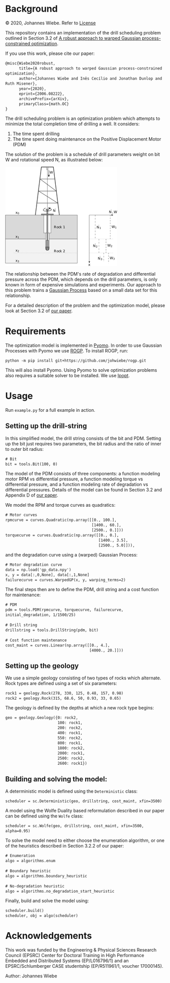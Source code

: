 # Background
:copyright: 2020, Johannes Wiebe. Refer to [License](LICENSE)

This repository contains an implementation of the drill scheduling problem
outlined in Section 3.2 of [A robust approach to warped Gaussian process-constrained optimization](https://arxiv.org/abs/2006.08222).

If you use this work, please cite our paper:

    @misc{Wiebe2020robust,
          title={A robust approach to warped Gaussian process-constrained optimization}, 
          author={Johannes Wiebe and Inês Cecílio and Jonathan Dunlop and Ruth Misener},
          year={2020},
          eprint={2006.08222},
          archivePrefix={arXiv},
          primaryClass={math.OC}
    }

The drill scheduling problem is an optimization problem which attempts to
minimize the total completion time of drilling a well. It considers:

1. The time spent drilling
2. The time spent doing maintenance on the Positive Displacement Motor (PDM)

The solution of the problem is a schedule of drill parameters weight on bit W
and rotational speed N, as illustrated below:

![](drilling.png)

The relationship between the PDM's rate of degradation and differential
pressure across the PDM, which depends on the drill parameters, is only known
in form of expensive simulations and experiments. Our approach to this problem
trains a [Gaussian Process](https://en.wikipedia.org/wiki/Gaussian_process)
based on a small data set for this relationship.

For a detailed description of the problem and the optimization model, please
look at Section 3.2 of [our paper](https://arxiv.org/abs/2006.08222).

# Requirements

The optimization model is implemented in [Pyomo](http://www.pyomo.org/). In
order to use Gaussian Processes with Pyomo we use [ROGP](https://github.com/johwiebe/rogp).
To install ROGP, run:

    python -m pip install git+https://github.com/johwiebe/rogp.git

This will also install Pyomo. Using Pyomo to solve optimization problems also
requires a suitable solver to be installed. We use
[Ipopt](https://github.com/coin-or/Ipopt).

# Usage

Run `example.py` for a full example in action.

## Setting up the drill-string

In this simplified model, the drill string consists of the bit and PDM.
Setting up the bit just requires two parameters, the bit radius and the ratio
of inner to outer bit radius:

    # Bit
    bit = tools.Bit(100, 0)

The model of the PDM consists of three components: a function modeling motor
RPM vs differential pressure, a function modeling torque vs differential
pressure, and a function modeling rate of degradation vs differential
pressures. Details of the model can be found in Section 3.2 and Appendix D of
[our paper](https://arxiv.org/abs/2006.08222).

We model the RPM and torque curves as quadratics:

    # Motor curves
    rpmcurve = curves.Quadratic(np.array([[0., 100.],
                                          [1400., 60.],
                                          [2500., 0.]]))
    torquecurve = curves.Quadratic(np.array([[0., 0.],
                                             [1400., 3.5],
                                             [2500., 5.0]])),

and the degradation curve using a (warped) Gaussian Process:

    # Motor degradation curve
    data = np.load('gp_data.npy')
    x, y = data[:,0,None], data[:,1,None]
    failurecurve = curves.WarpedGP(x, y, warping_terms=2)

The final steps then are to define the PDM, drill string and a cost function
for maintenance:

    # PDM
    pdm = tools.PDM(rpmcurve, torquecurve, failurecurve, initial_degradation, 1/1500/25)

    # Drill string
    drillstring = tools.DrillString(pdm, bit)

    # Cost function maintenance
    cost_maint = curves.Linear(np.array([[0., 4.],
                                         [4000., 20.]]))

## Setting up the geology
    
We use a simple geology consisting of two types of rocks which alternate. Rock
types are defined using a set of six parameters:

    rock1 = geology.Rock(278, 330, 125, 0.48, 157, 0.98)
    rock2 = geology.Rock(315, 68.6, 50, 0.93, 33, 0.65)

The geology is defined by the depths at which a new rock type begins:

    geo = geology.Geology({0: rock2,
                           100: rock1,
                           200: rock2,
                           400: rock1,
                           550: rock2,
                           800: rock1,
                           1800: rock2,
                           2000: rock1,
                           2500: rock2,
                           2600: rock1})

## Building and solving the model:
    
A deterministic model is defined using the `Deterministic` class:

    scheduler = sc.Deterministic(geo, drillstring, cost_maint, xfin=3500)

A model using the Wolfe Duality based reformulation described in our paper can
be defined using the `Wolfe` class:

    scheduler = sc.Wolfe(geo, drillstring, cost_maint, xfin=3500, alpha=0.95)

To solve the model need to either choose the enumeration algorithm, or one of
the heuristics described in Section 3.2.2 of our paper:

    # Enumeration
    algo = algorithms.enum

    # Boundary heuristic
    algo = algorithms.boundary_heuristic

    # No-degradation heuristic
    algo = algorithms.no_degradation_start_heuristic

Finally, build and solve the model using:

    scheduler.build()
    scheduler, obj = algo(scheduler)

# Acknowledgements
This work was funded by the Engineering & Physical Sciences Research Council
(EPSRC) Center for Doctoral Training in High Performance Embedded and
Distributed Systems (EP/L016796/1) and an EPSRC/Schlumberger CASE studentship
(EP/R511961/1, voucher 17000145).

Author: Johannes Wiebe

